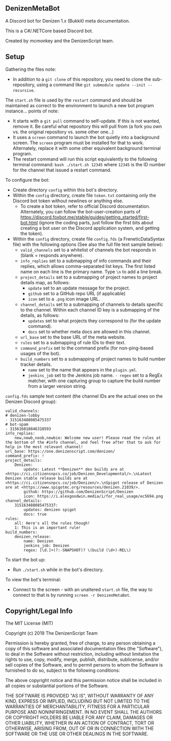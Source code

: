 DenizenMetaBot
--------------

A Discord bot for Denizen 1.x (Bukkit) meta documentation.

This is a C#/.NETCore based Discord bot.

Created by mcmonkey and the DenizenScript team.

## Setup

Gathering the files note:
- In addition to a `git clone` of this repository, you need to clone the sub-repository, using a command like `git submodule update --init --recursive`.

The `start.sh` file is used by the `restart` command and should be maintained as correct to the environment to launch a new bot program instance... points of note:
- It starts with a `git pull` command to self-update. If this is not wanted, remove it. Be careful what repository this will pull from (a fork you own vs. the original repository vs. some other one...)
- It uses a `screen` command to launch the bot quietly into a background screen. The `screen` program must be installed for that to work. Alternately, replace it with some other equivalent background terminal program.
- The restart command will run this script equivalently to the following terminal command: `bash ./start.sh 12345` where `12345` is the ID number for the channel that issued a restart command.

To configure the bot:
- Create directory `config` within this bot's directory.
- Within the `config` directory, create file `token.txt` containing only the Discord bot token without newlines or anything else.
    - To create a bot token, refer to official Discord documentation. Alternately, you can follow the bot-user-creation parts of https://discord.foxbot.me/stable/guides/getting_started/first-bot.html (ignore the coding parts, just follow the first bits about creating a bot user on the Discord application system, and getting the token).
- Within the `config` directory, create file `config.fds` (a FreneticDataSyntax file) with the following options (See also the full file text sample below):
    - `valid_channels` set to a whitelist of channels the bot responds in (blank = responds anywhere).
    - `info_replies` set to a submapping of info commands and their replies, which allows comma-separated list keys. The first listed name on each line is the primary name. Type `\n` to add a line break.
    - `project_details` set to a submapping of project names to project details map, as follows:
        - `update` set to an update message for the project.
        - `github` set to a GitHub repo URL (if applicable)
        - `icon` set to a `.png` icon image URL.
    - `channel_details` set to a submapping of channels to details specific to the channel. Within each channel ID key is a submapping of the details, as follows:
        - `updates` set to what projects they correspond to (for the update command).
        - `docs` set to whether meta docs are allowed in this channel.
    - `url_base` set to the base URL of the meta website.
    - `rules` set to a submapping of rule IDs to their text.
    - `command_prefix` set to the command prefix (for non-ping-based usages of the bot).
    - `build_numbers` set to a submapping of project names to build number tracker details.
        - `name` set to the name that appears in the `plugin.yml`.
        - `jenkins_job` set to the Jenkins job name.
        `- regex` set to a RegEx matcher, with one capturing group to capture the build number from a larger version string.

`config.fds` sample text content (the channel IDs are the actual ones on the Denizen Discord group):
```
valid_channels:
# denizen-lobby
- 315163488085475337
# bot-spam
- 315616018846318593
info_replies:
    new,newb,noob,newbie: Welcome new user! Please read the rules at the bottom of the #info channel, and feel free after that to ask for help in the most relevant channel!
url_base: https://one.denizenscript.com/denizen/
command_prefix: !
project_details:
    Denizen:
        update: Latest **Denizen** dev builds are at <https://ci.citizensnpcs.co/job/Denizen_Developmental/>.\nLatest Denizen stable release builds are at <https://ci.citizensnpcs.co/job/Denizen/>.\nSpigot release of Denizen are at <https://www.spigotmc.org/resources/denizen.21039/>.
        github: https://github.com/DenizenScript/Denizen
        icon: https://i.alexgoodwin.media/i/for_real_usage/ec5694.png
channel_details:
    315163488085475337:
        updates: denizen spigot
        docs: true
rules:
    all: Here's all the rules though!
    1: This is an important rule!
build_numbers:
    denizen_release:
        name: Denizen
        jenkins_job: Denizen
        regex: [\d.]+(?:-SNAPSHOT)? \(build (\d+)-REL\)
```

To start the bot up:
- Run `./start.sh` while in the bot's directory.

To view the bot's terminal:
- Connect to the screen - with an unaltered `start.sh` file, the way to connect to that is by running `screen -r DenizenMetaBot`.

## Copyright/Legal Info

The MIT License (MIT)

Copyright (c) 2019 The DenizenScript Team

Permission is hereby granted, free of charge, to any person obtaining a copy
of this software and associated documentation files (the "Software"), to deal
in the Software without restriction, including without limitation the rights
to use, copy, modify, merge, publish, distribute, sublicense, and/or sell
copies of the Software, and to permit persons to whom the Software is
furnished to do so, subject to the following conditions:

The above copyright notice and this permission notice shall be included in all
copies or substantial portions of the Software.

THE SOFTWARE IS PROVIDED "AS IS", WITHOUT WARRANTY OF ANY KIND, EXPRESS OR
IMPLIED, INCLUDING BUT NOT LIMITED TO THE WARRANTIES OF MERCHANTABILITY,
FITNESS FOR A PARTICULAR PURPOSE AND NONINFRINGEMENT. IN NO EVENT SHALL THE
AUTHORS OR COPYRIGHT HOLDERS BE LIABLE FOR ANY CLAIM, DAMAGES OR OTHER
LIABILITY, WHETHER IN AN ACTION OF CONTRACT, TORT OR OTHERWISE, ARISING FROM,
OUT OF OR IN CONNECTION WITH THE SOFTWARE OR THE USE OR OTHER DEALINGS IN THE
SOFTWARE.
